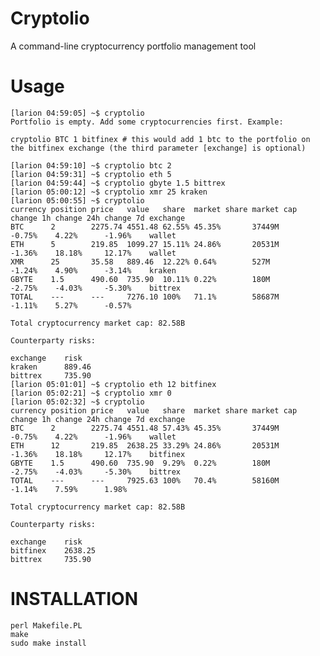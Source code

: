Cryptolio
=========

A command-line cryptocurrency portfolio management tool

Usage
=====

	[larion 04:59:05] ~$ cryptolio
	Portfolio is empty. Add some cryptocurrencies first. Example:

	cryptolio BTC 1 bitfinex # this would add 1 btc to the portfolio on the bitfinex exchange (the third parameter [exchange] is optional)

	[larion 04:59:10] ~$ cryptolio btc 2
	[larion 04:59:31] ~$ cryptolio eth 5
	[larion 04:59:44] ~$ cryptolio gbyte 1.5 bittrex
	[larion 05:00:12] ~$ cryptolio xmr 25 kraken
	[larion 05:00:55] ~$ cryptolio
	currency position price   value   share  market share market cap change 1h change 24h change 7d exchange
	BTC      2        2275.74 4551.48 62.55% 45.35%       37449M     -0.75%    4.22%      -1.96%    wallet
	ETH      5        219.85  1099.27 15.11% 24.86%       20531M     -1.36%    18.18%     12.17%    wallet
	XMR      25       35.58   889.46  12.22% 0.64%        527M       -1.24%    4.90%      -3.14%    kraken
	GBYTE    1.5      490.60  735.90  10.11% 0.22%        180M       -2.75%    -4.03%     -5.30%    bittrex
	TOTAL    ---      ---     7276.10 100%   71.1%        58687M     -1.11%    5.27%      -0.57%

	Total cryptocurrency market cap: 82.58B

	Counterparty risks:

	exchange    risk
	kraken      889.46
	bittrex     735.90
	[larion 05:01:01] ~$ cryptolio eth 12 bitfinex
	[larion 05:02:21] ~$ cryptolio xmr 0
	[larion 05:02:32] ~$ cryptolio
	currency position price   value   share  market share market cap change 1h change 24h change 7d exchange
	BTC      2        2275.74 4551.48 57.43% 45.35%       37449M     -0.75%    4.22%      -1.96%    wallet
	ETH      12       219.85  2638.25 33.29% 24.86%       20531M     -1.36%    18.18%     12.17%    bitfinex
	GBYTE    1.5      490.60  735.90  9.29%  0.22%        180M       -2.75%    -4.03%     -5.30%    bittrex
	TOTAL    ---      ---     7925.63 100%   70.4%        58160M     -1.14%    7.59%      1.98%

	Total cryptocurrency market cap: 82.58B

	Counterparty risks:

	exchange    risk
	bitfinex    2638.25
	bittrex     735.90

INSTALLATION
============

    perl Makefile.PL
    make
    sudo make install

